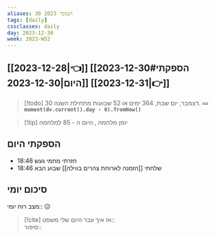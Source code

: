 ```yaml
---
aliases: 30 דצמבר 2023
tags: [daily]
cssclasses: daily
day: 2023-12-30
week: 2023-W52
---
```


## [[2023-12-28|👈]] [[2023-12-30#הספקתי היום|2023-12-30]] [[2023-12-31|👉]]

> [!todo]  30 דצמבר, יום שבת, 364 ימים או 52 שבועות מתחילת השנה. **`== moment(dv.current().day - 0).fromNow()`**

> [!tip]  יומן מלחמה , היום ה - 85 למלחמה

## הספקתי היום 

- 18:46 חזרתי מחמי געש 
- 18:46 שלחתי [[הזמנה לארוחת צהרים בווילה]] שבוע הבא 

## סיכום יומי

מצב רוח יומי:: 😑

> [!cite] אז איך עבר היום שלי 
משפט::  
סיפור::



